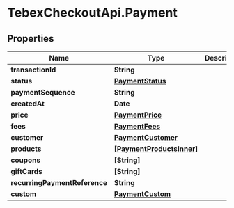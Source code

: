 # TebexCheckoutApi.Payment

## Properties

Name | Type | Description | Notes
------------ | ------------- | ------------- | -------------
**transactionId** | **String** |  | [optional] 
**status** | [**PaymentStatus**](PaymentStatus.md) |  | [optional] 
**paymentSequence** | **String** |  | [optional] 
**createdAt** | **Date** |  | [optional] 
**price** | [**PaymentPrice**](PaymentPrice.md) |  | [optional] 
**fees** | [**PaymentFees**](PaymentFees.md) |  | [optional] 
**customer** | [**PaymentCustomer**](PaymentCustomer.md) |  | [optional] 
**products** | [**[PaymentProductsInner]**](PaymentProductsInner.md) |  | [optional] 
**coupons** | **[String]** |  | [optional] 
**giftCards** | **[String]** |  | [optional] 
**recurringPaymentReference** | **String** |  | [optional] 
**custom** | [**PaymentCustom**](PaymentCustom.md) |  | [optional] 


